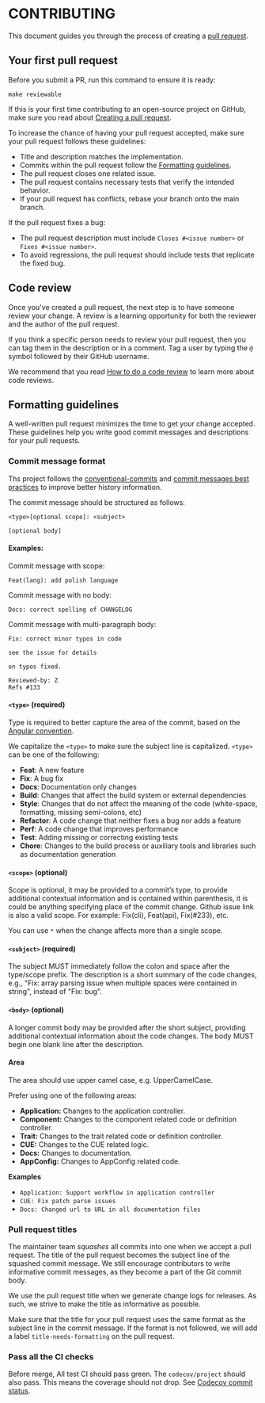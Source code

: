 # CONTRIBUTING

This document guides you through the process of creating a [pull request](https://help.github.com/en/articles/about-pull-requests/).

## Your first pull request

Before you submit a PR, run this command to ensure it is ready:

```shell
make reviewable
```

If this is your first time contributing to an open-source project on GitHub, make sure you read about [Creating a pull request](https://help.github.com/en/articles/creating-a-pull-request).

To increase the chance of having your pull request accepted, make sure your pull request follows these guidelines:

- Title and description matches the implementation.
- Commits within the pull request follow the [Formatting guidelines](#Formatting-guidelines).
- The pull request closes one related issue.
- The pull request contains necessary tests that verify the intended behavior.
- If your pull request has conflicts, rebase your branch onto the main branch.

If the pull request fixes a bug:

- The pull request description must include `Closes #<issue number>` or `Fixes #<issue number>`.
- To avoid regressions, the pull request should include tests that replicate the fixed bug.

## Code review

Once you've created a pull request, the next step is to have someone review your change.
A review is a learning opportunity for both the reviewer and the author of the pull request.

If you think a specific person needs to review your pull request, then you can tag them in the description or in a comment.
Tag a user by typing the `@` symbol followed by their GitHub username.

We recommend that you read [How to do a code review](https://google.github.io/eng-practices/review/reviewer/) to learn more about code reviews.

## Formatting guidelines

A well-written pull request minimizes the time to get your change accepted.
These guidelines help you write good commit messages and descriptions for your pull requests.

### Commit message format

Ths project follows the [conventional-commits](https://www.conventionalcommits.org/en/v1.0.0/) and [commit messages best practices](https://chris.beams.io/posts/git-commit/) to improve better history information.

The commit message should be structured as follows:

```
<type>[optional scope]: <subject>

[optional body]
```

#### Examples:

Commit message with scope:

```
Feat(lang): add polish language
```

Commit message with no body:

```
Docs: correct spelling of CHANGELOG
```

Commit message with multi-paragraph body:

```
Fix: correct minor typos in code

see the issue for details

on typos fixed.

Reviewed-by: Z
Refs #133
```

#### `<type>` (required)

Type is required to better capture the area of the commit, based on the [Angular convention](https://github.com/angular/angular/blob/22b96b9/CONTRIBUTING.md#-commit-message-guidelines).

We capitalize the `<type>` to make sure the subject line is capitalized. `<type>` can be one of the following:

* **Feat**: A new feature
* **Fix**: A bug fix
* **Docs**: Documentation only changes
* **Build**: Changes that affect the build system or external dependencies 
* **Style**: Changes that do not affect the meaning of the code (white-space, formatting, missing semi-colons, etc)
* **Refactor**: A code change that neither fixes a bug nor adds a feature
* **Perf**: A code change that improves performance
* **Test**: Adding missing or correcting existing tests
* **Chore**: Changes to the build process or auxiliary tools and libraries such as documentation generation

#### `<scope>` (optional)

Scope is optional, it may be provided to a commit’s type, to provide additional contextual information and is contained within parenthesis, it is could be anything specifying place of the commit change. Github issue link is
also a valid scope. For example: Fix(cli), Feat(api), Fix(#233), etc.

You can use `*` when the change affects more than a single scope.

#### `<subject>` (required)

The subject MUST immediately follow the colon and space after the type/scope prefix. The description is a short summary of the code changes, e.g., "Fix: array parsing issue when multiple spaces were contained in string", instead of "Fix: bug".

#### `<body>` (optional)

A longer commit body may be provided after the short subject, providing additional contextual information about the code changes. The body MUST begin one blank line after the description.

#### Area

The area should use upper camel case, e.g. UpperCamelCase.

Prefer using one of the following areas:

- **Application:** Changes to the application controller.
- **Component:** Changes to the component related code or definition controller.
- **Trait:** Changes to the trait related code or definition controller.
- **CUE:** Changes to the CUE related logic.
- **Docs:** Changes to documentation.
- **AppConfig:** Changes to AppConfig related code.

**Examples**

- `Application: Support workflow in application controller`
- `CUE: Fix patch parse issues`
- `Docs: Changed url to URL in all documentation files`

### Pull request titles

The maintainer team _squashes_ all commits into one when we accept a pull request.
The title of the pull request becomes the subject line of the squashed commit message.
We still encourage contributors to write informative commit messages, as they become a part of the Git commit body.

We use the pull request title when we generate change logs for releases. As such, we strive to make the title as informative as possible.

Make sure that the title for your pull request uses the same format as the subject line in the commit message. If the format is not followed, we will add a label `title-needs-formatting` on the pull request.

### Pass all the CI checks

Before merge, All test CI should pass green.
The `codecov/project` should also pass. This means the coverage should not drop. See [Codecov commit status](https://docs.codecov.io/docs/commit-status#project-status).
